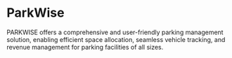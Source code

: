 # ParkWise
PARKWISE offers a comprehensive and user-friendly parking management solution, enabling efficient space allocation, seamless vehicle tracking, and revenue management for parking facilities of all sizes.

